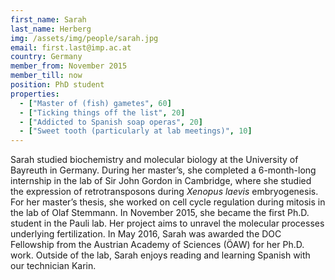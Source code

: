 ```yaml
---
first_name: Sarah
last_name: Herberg
img: /assets/img/people/sarah.jpg
email: first.last@imp.ac.at
country: Germany
member_from: November 2015
member_till: now
position: PhD student
properties:
  - ["Master of (fish) gametes", 60]
  - ["Ticking things off the list", 20]
  - ["Addicted to Spanish soap operas", 20]
  - ["Sweet tooth (particularly at lab meetings)", 10]
---
```

Sarah studied biochemistry and molecular biology at the University of Bayreuth in Germany. During her master’s, she completed a 6-month-long internship in the lab of Sir John Gordon in Cambridge, where she studied the expression of retrotransposons during *Xenopus laevis* embryogenesis. For her master’s thesis, she worked on cell cycle regulation during mitosis in the lab of Olaf Stemmann. In November 2015, she became the first Ph.D. student in the Pauli lab. Her project aims to unravel the molecular processes underlying fertilization. In May 2016, Sarah was awarded the DOC Fellowship from the Austrian Academy of Sciences (ÖAW) for her Ph.D. work. Outside of the lab, Sarah enjoys reading and learning Spanish with our technician Karin.
